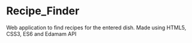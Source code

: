 # Recipe_Finder
Web application to find recipes for the entered dish. Made using HTML5, CSS3, ES6 and Edamam API
